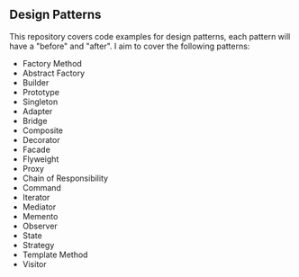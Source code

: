 ## Design Patterns

This repository covers code examples for design patterns, each pattern will have a "before" and "after". I aim to cover the following patterns:

- Factory Method
- Abstract Factory
- Builder
- Prototype
- Singleton
- Adapter
- Bridge
- Composite
- Decorator
- Facade
- Flyweight
- Proxy
- Chain of Responsibility
- Command
- Iterator
- Mediator
- Memento
- Observer
- State
- Strategy
- Template Method
- Visitor
